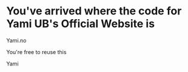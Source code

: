 # You've arrived where the code for Yami UB's Official Website is
Yami.no

You're free to reuse this

Yami
